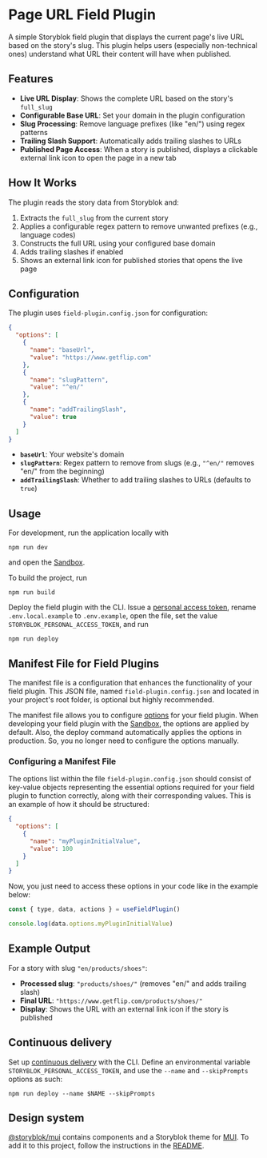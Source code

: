 # Page URL Field Plugin

A simple Storyblok field plugin that displays the current page's live URL based on the story's slug. This plugin helps users (especially non-technical ones) understand what URL their content will have when published.

## Features

- **Live URL Display**: Shows the complete URL based on the story's `full_slug`
- **Configurable Base URL**: Set your domain in the plugin configuration
- **Slug Processing**: Remove language prefixes (like "en/") using regex patterns
- **Trailing Slash Support**: Automatically adds trailing slashes to URLs
- **Published Page Access**: When a story is published, displays a clickable external link icon to open the page in a new tab

## How It Works

The plugin reads the story data from Storyblok and:

1. Extracts the `full_slug` from the current story
2. Applies a configurable regex pattern to remove unwanted prefixes (e.g., language codes)
3. Constructs the full URL using your configured base domain
4. Adds trailing slashes if enabled
5. Shows an external link icon for published stories that opens the live page

## Configuration

The plugin uses `field-plugin.config.json` for configuration:

```json
{
  "options": [
    {
      "name": "baseUrl",
      "value": "https://www.getflip.com"
    },
    {
      "name": "slugPattern",
      "value": "^en/"
    },
    {
      "name": "addTrailingSlash",
      "value": true
    }
  ]
}
```

- **`baseUrl`**: Your website's domain
- **`slugPattern`**: Regex pattern to remove from slugs (e.g., `"^en/"` removes "en/" from the beginning)
- **`addTrailingSlash`**: Whether to add trailing slashes to URLs (defaults to `true`)

## Usage

For development, run the application locally with

```shell
npm run dev
```

and open the [Sandbox](https://plugin-sandbox.storyblok.com/field-plugin/).

To build the project, run

```shell
npm run build
```

Deploy the field plugin with the CLI. Issue a [personal access token](https://app.storyblok.com/#/me/account?tab=token), rename `.env.local.example` to `.env.example`, open the file, set the value `STORYBLOK_PERSONAL_ACCESS_TOKEN`, and run

```shell
npm run deploy
```

## Manifest File for Field Plugins

The manifest file is a configuration that enhances the functionality of your field plugin. This JSON file, named `field-plugin.config.json` and located in your project's root folder, is optional but highly recommended.

The manifest file allows you to configure [options](https://www.storyblok.com/docs/plugins/field-plugins/introduction#options) for your field plugin. When developing your field plugin with the [Sandbox](https://plugin-sandbox.storyblok.com/field-plugin/), the options are applied by default. Also, the deploy command automatically applies the options in production. So, you no longer need to configure the options manually.

### Configuring a Manifest File

The options list within the file `field-plugin.config.json` should consist of key-value objects representing the essential options required for your field plugin to function correctly, along with their corresponding values. This is an example of how it should be structured:

```json
{
  "options": [
    {
      "name": "myPluginInitialValue",
      "value": 100
    }
  ]
}
```

Now, you just need to access these options in your code like in the example below:

```js
const { type, data, actions } = useFieldPlugin()

console.log(data.options.myPluginInitialValue)
```

## Example Output

For a story with slug `"en/products/shoes"`:

- **Processed slug**: `"products/shoes/"` (removes "en/" and adds trailing slash)
- **Final URL**: `"https://www.getflip.com/products/shoes/"`
- **Display**: Shows the URL with an external link icon if the story is published

## Continuous delivery

Set up [continuous delivery](https://www.storyblok.com/docs/plugins/field-plugins/continuous-delivery) with the CLI. Define an environmental variable `STORYBLOK_PERSONAL_ACCESS_TOKEN`, and use the `--name` and `--skipPrompts` options as such:

```shell
npm run deploy --name $NAME --skipPrompts
```

## Design system

[@storyblok/mui](https://www.npmjs.com/package/@storyblok/mui) contains components and a Storyblok theme for [MUI](https://mui.com/). To add it to this project, follow the instructions in the [README](https://github.com/storyblok/mui).

